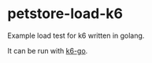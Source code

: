 # petstore-load-k6

Example load test for k6 written in golang.

It can be run with [k6-go](https://github.com/bandorko/k6-go/).